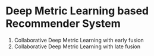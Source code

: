 # Deep Metric Learning based Recommender System

1. Collaborative Deep Metric Learning with early fusion
2. Collaborative Deep Metric Learning with late fusion

